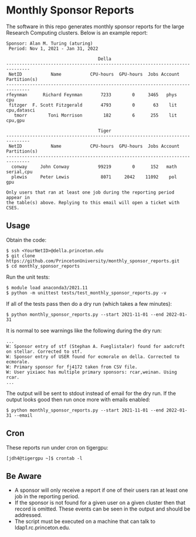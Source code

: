# Monthly Sponsor Reports

The software in this repo generates monthly sponsor reports for the large Research Computing clusters. Below is an example report:

```
Sponsor: Alan M. Turing (aturing)
 Period: Nov 1, 2021 - Jan 31, 2022

                                   Della                                   
-------------------------------------------------------------------------------
 NetID           Name           CPU-hours  GPU-hours  Jobs Account Partition(s)
-------------------------------------------------------------------------------
rfeynman      Richard Feynman       7233        0     3465   phys           cpu 
 fitzger  F. Scott Fitzgerald       4793        0       63    lit   cpu,datasci  
   tmorr        Toni Morrison        182        6      255    lit       cpu,gpu 

                                   Tiger                                   
-------------------------------------------------------------------------------
 NetID           Name           CPU-hours  GPU-hours  Jobs Account Partition(s)
-------------------------------------------------------------------------------
  conway     John Conway           99219        0      152   math    serial,cpu 
  plewis     Peter Lewis            8071     2042    11092    pol           gpu 

Only users that ran at least one job during the reporting period appear in
the table(s) above. Replying to this email will open a ticket with CSES.
```

## Usage

Obtain the code:

```
$ ssh <YourNetID>@della.princeton.edu
$ git clone https://github.com/PrincetonUniversity/monthly_sponsor_reports.git
$ cd monthly_sponsor_reports
```

Run the unit tests:

```
$ module load anaconda3/2021.11
$ python -m unittest tests/test_monthly_sponsor_reports.py -v
```

If all of the tests pass then do a dry run (which takes a few minutes):

```
$ python monthly_sponsor_reports.py --start 2021-11-01 --end 2022-01-31
```

It is normal to see warnings like the following during the dry run:

```
...
W: Sponsor entry of stf (Stephan A. Fueglistaler) found for aadcroft on stellar. Corrected to stf.
W: Sponsor entry of USER found for ecmorale on della. Corrected to ecmorale.
W: Primary sponsor for fj4172 taken from CSV file.
W: User yixiaoc has multiple primary sponsors: rcar,weinan. Using rcar.
...
```

The output will be sent to stdout instead of email for the dry run. If the output looks good then run once more with emails enabled:

```
$ python monthly_sponsor_reports.py --start 2021-11-01 --end 2022-01-31 --email
```

## Cron

These reports run under cron on tigergpu:

```
[jdh4@tigergpu ~]$ crontab -l
```

## Be Aware

- A sponsor will only receive a report if one of their users ran at least one job in the reporting period.  
- If the sponsor is not found for a given user on a given cluster then that record is omitted. These events can be seen in the output and should be addressed.  
- The script must be executed on a machine that can talk to ldap1.rc.princeton.edu.  
